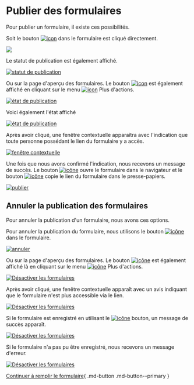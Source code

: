 # Publier des formulaires

Pour publier un formulaire, il existe ces possibilités.

Soit le bouton [![icon](../../assets/images/en/i-doit-pro-add-ons/forms/publish-forms/1-pf.png)](../../assets/images/en/i-doit-pro-add-ons/forms/publish-forms/1-pf.png) dans le formulaire est cliqué directement.

[![](../../assets/images/en/i-doit-pro-add-ons/forms/publish-forms/2-pf.png)](../../assets/images/en/i-doit-pro-add-ons/forms/publish-forms/2-pf.png)

Le statut de publication est également affiché.

[![statut de publication](../../assets/images/en/i-doit-pro-add-ons/forms/publish-forms/3-pf.png)](../../assets/images/en/i-doit-pro-add-ons/forms/publish-forms/3-pf.png)

Ou sur la page d'aperçu des formulaires. Le bouton [![icon](../../assets/images/en/i-doit-pro-add-ons/forms/publish-forms/4-pf.png)](../../assets/images/en/i-doit-pro-add-ons/forms/publish-forms/4-pf.png) est également affiché en cliquant sur le menu [![icon](../../assets/images/en/i-doit-pro-add-ons/forms/publish-forms/5-pf.png)](../../assets/images/en/i-doit-pro-add-ons/forms/publish-forms/5-pf.png) Plus d'actions.


[![état de publication](../../assets/images/en/i-doit-pro-add-ons/forms/publish-forms/6-pf.png)](../../assets/images/en/i-doit-pro-add-ons/forms/publish-forms/6-pf.png)

Voici également l'état affiché

[![état de publication](../../assets/images/en/i-doit-pro-add-ons/forms/publish-forms/7-pf.png)](../../assets/images/en/i-doit-pro-add-ons/forms/publish-forms/7-pf.png)

Après avoir cliqué, une fenêtre contextuelle apparaîtra avec l'indication que toute personne possédant le lien du formulaire y a accès.

[![fenêtre contextuelle](../../assets/images/en/i-doit-pro-add-ons/forms/publish-forms/8-pf.png)](../../assets/images/en/i-doit-pro-add-ons/forms/publish-forms/8-pf.png)

Une fois que nous avons confirmé l'indication, nous recevons un message de succès. Le bouton [![icône](../../assets/images/en/i-doit-pro-add-ons/forms/publish-forms/9-pf.png)](../../assets/images/en/i-doit-pro-add-ons/forms/publish-forms/9-pf.png) ouvre le formulaire dans le navigateur et le bouton [![icône](../../assets/images/en/i-doit-pro-add-ons/forms/publish-forms/10-pf.png)](../../assets/images/en/i-doit-pro-add-ons/forms/publish-forms/10-pf.png) copie le lien du formulaire dans le presse-papiers.

[![publier](../../assets/images/en/i-doit-pro-add-ons/forms/publish-forms/11-pf.png)](../../assets/images/en/i-doit-pro-add-ons/forms/publish-forms/11-pf.png)

## Annuler la publication des formulaires

Pour annuler la publication d'un formulaire, nous avons ces options.

Pour annuler la publication du formulaire, nous utilisons le bouton [![icône](../../assets/images/en/i-doit-pro-add-ons/forms/publish-forms/12-pf.png)](../../assets/images/en/i-doit-pro-add-ons/forms/publish-forms/12-pf.png) dans le formulaire.

[![annuler](../../assets/images/en/i-doit-pro-add-ons/forms/publish-forms/13-pf.png)](../../assets/images/en/i-doit-pro-add-ons/forms/publish-forms/13-pf.png)

Ou sur la page d'aperçu des formulaires. Le bouton [![icône](../../assets/images/en/i-doit-pro-add-ons/forms/publish-forms/14-pf.png)](../../assets/images/en/i-doit-pro-add-ons/forms/publish-forms/14-pf.png) est également affiché là en cliquant sur le menu [![icône](../../assets/images/en/i-doit-pro-add-ons/forms/publish-forms/15-pf.png)](../../assets/images/en/i-doit-pro-add-ons/forms/publish-forms/15-pf.png) Plus d'actions.

[![Désactiver les formulaires](../../assets/images/en/i-doit-pro-add-ons/forms/publish-forms/16-pf.png)](../../assets/images/en/i-doit-pro-add-ons/forms/publish-forms/16-pf.png)

Après avoir cliqué, une fenêtre contextuelle apparaît avec un avis indiquant que le formulaire n'est plus accessible via le lien.

[![Désactiver les formulaires](../../assets/images/en/i-doit-pro-add-ons/forms/publish-forms/17-pf.png)](../../assets/images/en/i-doit-pro-add-ons/forms/publish-forms/17-pf.png)

Si le formulaire est enregistré en utilisant le [![icône](../../assets/images/en/i-doit-pro-add-ons/forms/publish-forms/18-pf.png)](../../assets/images/en/i-doit-pro-add-ons/forms/publish-forms/18-pf.png) bouton, un message de succès apparaît.

[![Désactiver les formulaires](../../assets/images/en/i-doit-pro-add-ons/forms/publish-forms/19-pf.png)](../../assets/images/en/i-doit-pro-add-ons/forms/publish-forms/19-pf.png)

Si le formulaire n'a pas pu être enregistré, nous recevons un message d'erreur.

[![Désactiver les formulaires](../../assets/images/en/i-doit-pro-add-ons/forms/publish-forms/20-pf.png)](../../assets/images/en/i-doit-pro-add-ons/forms/publish-forms/20-pf.png)

[Continuer à remplir le formulaire](./fill-out-forms.md){ .md-button .md-button--primary }

